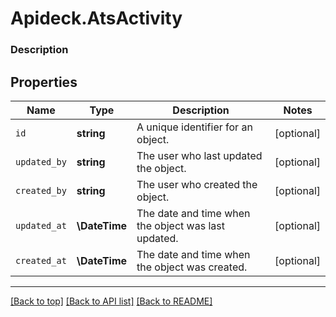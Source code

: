 # Apideck.AtsActivity

### Description

## Properties
Name | Type | Description | Notes
------------ | ------------- | ------------- | -------------
`id` | **string** | A unique identifier for an object. | [optional] 
`updated_by` | **string** | The user who last updated the object. | [optional] 
`created_by` | **string** | The user who created the object. | [optional] 
`updated_at` | **\DateTime** | The date and time when the object was last updated. | [optional] 
`created_at` | **\DateTime** | The date and time when the object was created. | [optional] 





---

[[Back to top]](#) [[Back to API list]](../../../../README.md#documentation-for-api-endpoints) [[Back to README]](../../../../README.md)


